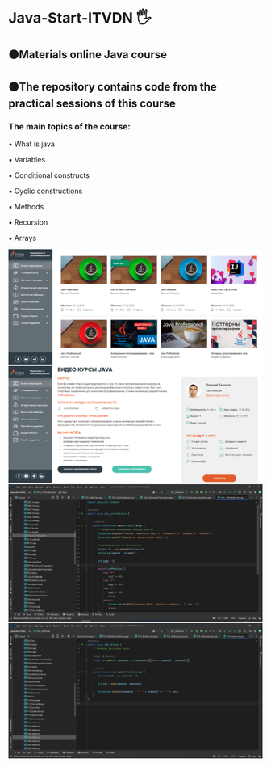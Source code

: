 <h1 align>Java-Start-ITVDN 🖐</h1>
<h2>🟠Materials online Java course</h2>
<h2>🟠The repository contains code from the practical sessions of this course</h2>
<h3>The main topics of the course:</h3>
<p>▪️ What is java </p>
<p>▪️ Variables</p>
<p>▪️ Conditional constructs</p>
<p>▪️ Cyclic constructions</p>
<p>▪️ Methods</p>
<p>▪️ Recursion</p>
<p>▪️ Arrays</p>
<img src="images readme file/1.png" alt="Logo">
<img src="images readme file/2.png" alt="Logo">
<img src="images readme file/3.png" alt="Logo">
<img src="images readme file/4.png" alt="Logo">
